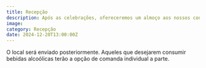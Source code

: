 ```yaml
---
title: Recepção
description: Após as celebrações, ofereceremos um almoço aos nossos convidados.
image: 
category: Recepção
date: 2024-12-20T13:00:00Z
---
```


O local será enviado posteriormente.
Aqueles que desejarem consumir bebidas alcoólicas terão a opção de comanda individual a parte.